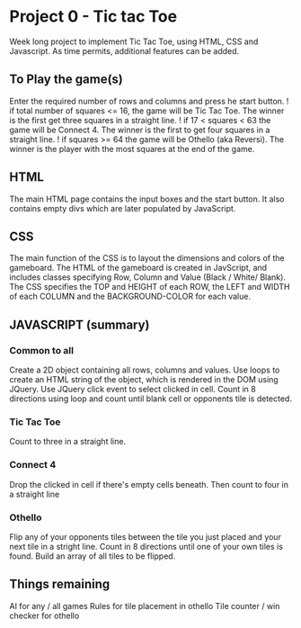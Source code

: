 # Project 0 - Tic tac Toe

Week long project to implement Tic Tac Toe, using HTML, CSS and Javascript. As time permits, additional features can be added.

## To Play the game(s)

Enter the required number of rows and columns and press he start button.
! if total number of squares <= 16, the game will be Tic Tac Toe. The winner is the first get three squares in a straight line.
! if 17 < squares < 63 the game will be Connect 4. The winner is the first to get four squares in a straight line.
! if squares >= 64 the game will be Othello (aka Reversi). The winner is the player with the most squares at the end of the game.

## HTML
The main HTML page contains the input boxes and the start button.
It also contains empty divs which are later populated by JavaScript.

## CSS
The main function of the CSS is to layout the dimensions and colors of the gameboard. The HTML of the gameboard is created in JavScript, and includes classes specifying Row, Column and Value (Black / White/ Blank).
The CSS specifies the TOP and HEIGHT of each ROW, the LEFT and WIDTH of each COLUMN and the BACKGROUND-COLOR for each value.

## JAVASCRIPT (summary)

### Common to all
Create a 2D object containing all rows, columns and values.
Use loops to create an HTML string of the object, which is rendered in the DOM using JQuery.
Use JQuery click event to select clicked in cell. Count in 8 directions using loop and count until blank cell or opponents tile is detected.

### Tic Tac Toe
Count to three in a straight line.

### Connect 4
Drop the clicked in cell if there's empty cells beneath.
Then count to four in a straight line

### Othello
Flip any of your opponents tiles between the tile you just placed and your next tile in a stright line. Count in 8 directions until one of your own tiles is found. Build an array of all tiles to be flipped.

## Things remaining
AI for any / all games
Rules for tile placement in othello
Tile counter / win checker for othello
